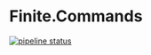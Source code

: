 # Finite.Commands #

[![pipeline status](https://gitlab.com/FiniteReality/Finite.Commands/badges/master/pipeline.svg)](https://gitlab.com/FiniteReality/Finite.Commands/commits/master)

